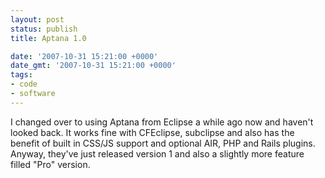 ```yaml
---
layout: post
status: publish
title: Aptana 1.0

date: '2007-10-31 15:21:00 +0000'
date_gmt: '2007-10-31 15:21:00 +0000'
tags:
- code
- software
---
```

I changed over to using Aptana from Eclipse a while ago now and haven't looked back. It works fine with CFEclipse, subclipse and also has the benefit of built in CSS/JS support and optional AIR, PHP and Rails plugins.
Anyway, they've just released version 1 and also a slightly more feature filled "Pro" version.

